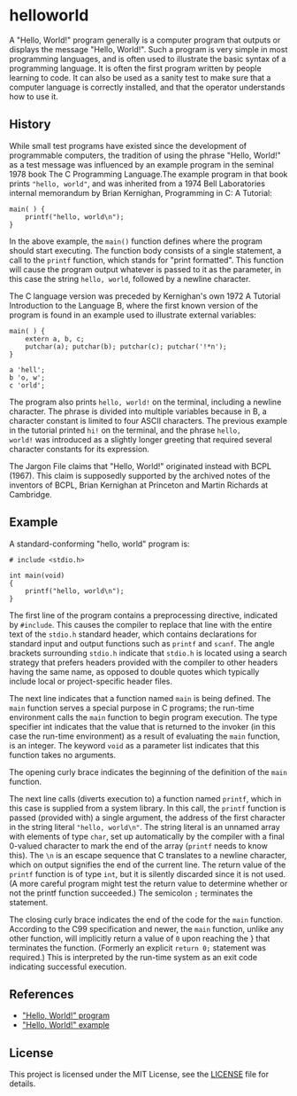 # helloworld

A "Hello, World!" program generally is a computer program that outputs or displays the message "Hello, World!". Such a program is very simple in most programming languages, and is often used to illustrate the basic syntax of a programming language. It is often the first program written by people learning to code. It can also be used as a sanity test to make sure that a computer language is correctly installed, and that the operator understands how to use it.

## History

While small test programs have existed since the development of programmable computers, the tradition of using the phrase "Hello, World!" as a test message was influenced by an example program in the seminal 1978 book The C Programming Language.The example program in that book prints <code>"hello, world"</code>, and was inherited from a 1974 Bell Laboratories internal memorandum by Brian Kernighan, Programming in C: A Tutorial:

```
main( ) {
    printf("hello, world\n");
}
```

In the above example, the <code>main()</code> function defines where the program should start executing. The function body consists of a single statement, a call to the <code>printf</code> function, which stands for "print formatted". This function will cause the program output whatever is passed to it as the parameter, in this case the string <code>hello, world</code>, followed by a newline character.

The C language version was preceded by Kernighan's own 1972 A Tutorial Introduction to the Language B, where the first known version of the program is found in an example used to illustrate external variables:

```
main( ) {
    extern a, b, c;
    putchar(a); putchar(b); putchar(c); putchar('!*n');
}

a 'hell';
b 'o, w';
c 'orld';
```

The program also prints <code>hello, world!</code> on the terminal, including a newline character. The phrase is divided into multiple variables because in B, a character constant is limited to four ASCII characters. The previous example in the tutorial printed <code>hi!</code> on the terminal, and the phrase <code>hello, world!</code> was introduced as a slightly longer greeting that required several character constants for its expression.

The Jargon File claims that "Hello, World!" originated instead with BCPL (1967). This claim is supposedly supported by the archived notes of the inventors of BCPL, Brian Kernighan at Princeton and Martin Richards at Cambridge.

## Example

A standard-conforming "hello, world" program is:

```
# include <stdio.h>

int main(void)
{
    printf("hello, world\n");
}
```

The first line of the program contains a preprocessing directive, indicated by <code>#include</code>. This causes the compiler to replace that line with the entire text of the <code>stdio.h</code> standard header, which contains declarations for standard input and output functions such as <code>printf</code> and <code>scanf</code>. The angle brackets surrounding <code>stdio.h</code> indicate that <code>stdio.h</code> is located using a search strategy that prefers headers provided with the compiler to other headers having the same name, as opposed to double quotes which typically include local or project-specific header files.

The next line indicates that a function named <code>main</code> is being defined. The <code>main</code> function serves a special purpose in C programs; the run-time environment calls the <code>main</code> function to begin program execution. The type specifier int indicates that the value that is returned to the invoker (in this case the run-time environment) as a result of evaluating the <code>main</code> function, is an integer. The keyword <code>void</code> as a parameter list indicates that this function takes no arguments.

The opening curly brace indicates the beginning of the definition of the <code>main</code> function.

The next line calls (diverts execution to) a function named <code>printf</code>, which in this case is supplied from a system library. In this call, the <code>printf</code> function is passed (provided with) a single argument, the address of the first character in the string literal <code>"hello, world\n"</code>. The string literal is an unnamed array with elements of type <code>char</code>, set up automatically by the compiler with a final 0-valued character to mark the end of the array (<code>printf</code> needs to know this). The <code>\n</code> is an escape sequence that C translates to a newline character, which on output signifies the end of the current line. The return value of the <code>printf</code> function is of type <code>int</code>, but it is silently discarded since it is not used. (A more careful program might test the return value to determine whether or not the printf function succeeded.) The semicolon <code>;</code> terminates the statement.

The closing curly brace indicates the end of the code for the <code>main</code> function. According to the C99 specification and newer, the <code>main</code> function, unlike any other function, will implicitly return a value of <code>0</code> upon reaching the } that terminates the function. (Formerly an explicit <code>return 0;</code> statement was required.) This is interpreted by the run-time system as an exit code indicating successful execution.

## References

* ["Hello, World!" program](https://en.wikipedia.org/wiki/%22Hello,_World!%22_program)
* ["Hello, World!" example](https://en.wikipedia.org/wiki/C_(programming_language)#%22Hello,_world%22_example)

## License

This project is licensed under the MIT License, see the [LICENSE](https://github.com/vredzhepov/helloworld/blob/master/LICENSE) file for details.
